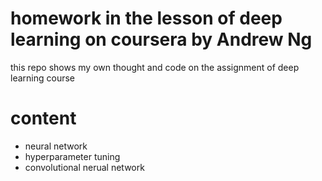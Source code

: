 # homework in the lesson of deep learning on coursera by Andrew Ng
this repo shows my own thought and code on the assignment of deep learning course
# content

* neural network 
* hyperparameter tuning
* convolutional nerual network
